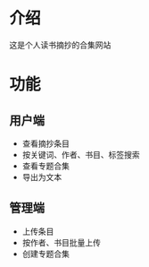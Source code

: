 # 介绍

这是个人读书摘抄的合集网站

# 功能

## 用户端

* 查看摘抄条目
* 按关键词、作者、书目、标签搜索
* 查看专题合集
* 导出为文本

## 管理端

* 上传条目
* 按作者、书目批量上传
* 创建专题合集
